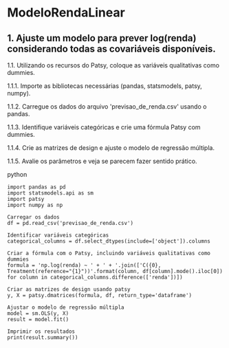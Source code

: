 # ModeloRendaLinear
## 1. Ajuste um modelo para prever log(renda) considerando todas as covariáveis disponíveis.

1.1. Utilizando os recursos do Patsy, coloque as variáveis qualitativas como dummies.

1.1.1. Importe as bibliotecas necessárias (pandas, statsmodels, patsy, numpy).

1.1.2. Carregue os dados do arquivo 'previsao_de_renda.csv' usando o pandas.

1.1.3. Identifique variáveis categóricas e crie uma fórmula Patsy com dummies.

1.1.4. Crie as matrizes de design e ajuste o modelo de regressão múltipla.

1.1.5. Avalie os parâmetros e veja se parecem fazer sentido prático.

python
```
import pandas as pd
import statsmodels.api as sm
import patsy
import numpy as np

Carregar os dados
df = pd.read_csv('previsao_de_renda.csv')

Identificar variáveis categóricas
categorical_columns = df.select_dtypes(include=['object']).columns

Criar a fórmula com o Patsy, incluindo variáveis qualitativas como dummies
formula = 'np.log(renda) ~ ' + ' + '.join(['C({0}, Treatment(reference="{1}"))'.format(column, df[column].mode().iloc[0]) for column in categorical_columns.difference(['renda'])])

Criar as matrizes de design usando patsy
y, X = patsy.dmatrices(formula, df, return_type='dataframe')

Ajustar o modelo de regressão múltipla
model = sm.OLS(y, X)
result = model.fit()

Imprimir os resultados
print(result.summary())
```


